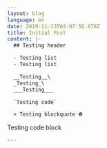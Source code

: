 ```yaml
---
layout: blog
language: en
date: 2019-11-13T02:07:56.678Z
title: Initial Post
content: |-
  ## Testing header

  - Testing list
  - Testing list

  __Testing__\
  _Testing_\
  ___Testing___

  `Testing code`

  > Testing blockquote ⚽️

  ```
  Testing code block
  ```
---
```


